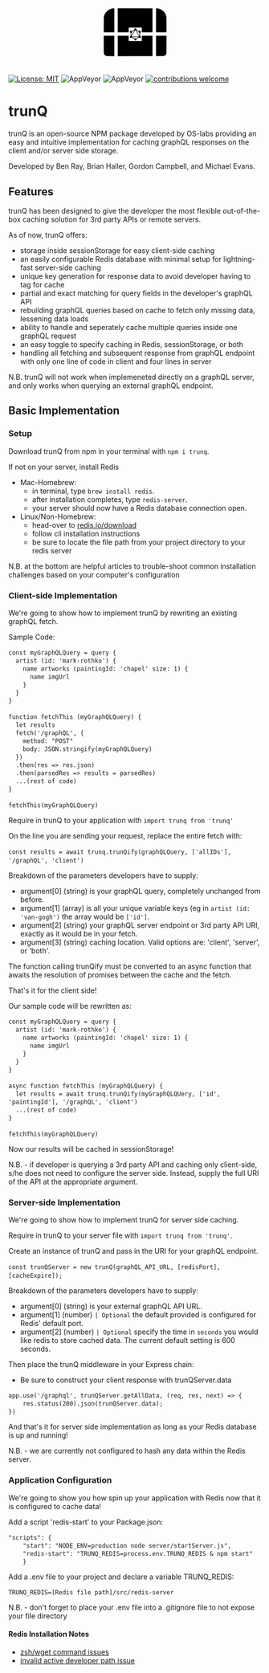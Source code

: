 <p align="center"><img src="./assets/trunQiconblack.png" width='125' height='100' style="margin-top: 10px; margin-bottom: -10px;"></p>

#
[![License: MIT](https://img.shields.io/badge/License-MIT-yellow.svg)](https://github.com/oslabs-beta/trunQ/blob/master/LICENSE)
![AppVeyor](https://img.shields.io/badge/build-passing-brightgreen.svg)
![AppVeyor](https://img.shields.io/badge/version-0.0.0-blue.svg)
[![contributions welcome](https://img.shields.io/badge/contributions-welcome-brightgreen.svg?style=flat)](https://github.com/getswell/getswell/issues)

# trunQ
trunQ is an open-source NPM package developed by OS-labs providing an easy and intuitive implementation for caching graphQL responses on the client and/or server side storage.

Developed by Ben Ray, Brian Haller, Gordon Campbell, and Michael Evans.

## Features

trunQ has been designed to give the developer the most flexible out-of-the-box caching solution for 3rd party APIs or remote servers.

As of now, trunQ offers:
- storage inside sessionStorage for easy client-side caching
- an easily configurable Redis database with minimal setup for lightning-fast server-side caching
- unique key generation for response data to avoid developer having to tag for cache
- partial and exact matching for query fields in the developer's graphQL API
- rebuilding graphQL queries based on cache to fetch only missing data, lessening data loads
- ability to handle and seperately cache multiple queries inside one graphQL request
- an easy toggle to specify caching in Redis, sessionStorage, or both 
- handling all fetching and subsequent response from graphQL endpoint with only one line of code in client
  and four lines in server

N.B. trunQ will not work when implemeneted directly on a graphQL server, and only works when querying an external graphQL endpoint.

## Basic Implementation

### Setup

Download trunQ from npm in your terminal with `npm i trunq`.

If not on your server, install Redis
- Mac-Homebrew: 
  - in terminal, type `brew install redis`.
  - after installation completes, type `redis-server`. 
  - your server should now have a Redis database connection open.
- Linux/Non-Homebrew:
  - head-over to [redis.io/download](https://redis.io/download)
  - follow cli installation instructions
  - be sure to locate the file path from your project directory to your redis server

N.B. at the bottom are helpful articles to trouble-shoot common installation challenges based on your computer's configuration

### Client-side Implementation

We're going to show how to implement trunQ by rewriting an existing graphQL fetch.

Sample Code: 

``` 
const myGraphQLQuery = query { 
  artist (id: 'mark-rothko') { 
    name artworks (paintingId: 'chapel' size: 1) {    
      name imgUrl  
    } 
  }
} 

function fetchThis (myGraphQLQuery) {
  let results
  fetch('/graphQL', {
    method: "POST"
    body: JSON.stringify(myGraphQLQuery)
  })
  .then(res => res.json)
  .then(parsedRes => results = parsedRes)
  ...(rest of code)
}

fetchThis(myGraphQLQuery)
```

Require in trunQ to your application with `import trunq from 'trunq'`

On the line you are sending your request, replace the entire fetch with:

`const results = await trunq.trunQify(graphQLQuery, ['allIDs'], '/graphQL', 'client')`

Breakdown of the parameters developers have to supply:
- argument[0] (string) is your graphQL query, completely unchanged from before.
- argument[1] (array) is all your unique variable keys (eg in `artist (id: 'van-gogh')` the array would be `['id']`.
- argument[2] (string) your graphQL server endpoint or 3rd party API URI, exactly as it would be in your fetch.
- argument[3] (string) caching location. Valid options are: 'client', 'server', or 'both'.

The function calling trunQify must be converted to an async function that awaits the resolution of promises between the cache and the fetch.

That's it for the client side! 

Our sample code will be rewritten as:

``` 
const myGraphQLQuery = query { 
  artist (id: 'mark-rothko') { 
    name artworks (paintingId: 'chapel' size: 1) {    
      name imgUrl  
    } 
  }
} 

async function fetchThis (myGraphQLQuery) {
  let results = await trunq.trunQify(myGraphQLQUery, ['id', 'paintingId'], '/graphQL', 'client')
  ...(rest of code)
}

fetchThis(myGraphQLQuery)
```
Now our results will be cached in sessionStorage!

N.B. - if developer is querying a 3rd party API and caching only client-side, s/he does not need to configure the server side. Instead, supply the full URI of the API at the appropriate argument.

### Server-side Implementation

We're going to show how to implement trunQ for server side caching. 

Require in trunQ to your server file with `import trunq from 'trunq'`.

Create an instance of trunQ and pass in the URI for your graphQL endpoint.

`const trunQServer = new trunQ(graphQL_API_URL, [redisPort], [cacheExpire]);`

Breakdown of the parameters developers have to supply:
- argument[0] (string) is your external graphQL API URL.
- argument[1] (number) `| Optional` the default provided is configured for Redis' default port.
- argument[2] (number) `| Optional` specify the time in `seconds` you would like redis to store cached data. The current default setting is 600 seconds.

Then place the trunQ middleware in your Express chain:
- Be sure to construct your client response with trunQServer.data

```
app.use('/graphql', trunQServer.getAllData, (req, res, next) => {
    res.status(200).json(trunQServer.data);
})
```

And that's it for server side implementation as long as your Redis database is up and running!

N.B. - we are currently not configured to hash any data within the Redis server.

### Application Configuration

We're going to show you how spin up your application with Redis now that it is configured to cache data!

Add a script 'redis-start' to your Package.json:
```
"scripts": {
    "start": "NODE_ENV=production node server/startServer.js",
    "redis-start": "TRUNQ_REDIS=process.env.TRUNQ_REDIS & npm start"
    }
```

Add a .env file to your project and declare a variable TRUNQ_REDIS:
```
TRUNQ_REDIS=[Redis file path]/src/redis-server
```

N.B. - don't forget to place your .env file into a .gitignore file to not expose your file directory

#### Redis Installation Notes
- [zsh/wget command issues](https://github.com/robbyrussell/oh-my-zsh/issues/7085)
- [invalid active developer path issue](https://apple.stackexchange.com/questions/254380/why-am-i-getting-an-invalid-active-developer-path-when-attempting-to-use-git-a)